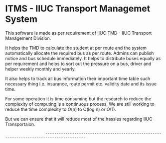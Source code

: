 # ITMS - IIUC Transport Managemet System

This software is made as per requirement of IIUC TMD - IIUC Transport Management Division. 

It helps the TMD to calculate the student at per route and the system automatically allocate the required bus as per route. 
Admins can publish notice and bus schedule immediately. 
It helps to distribute buses equally as per requirement and helps to sort out the pressure on a bus, driver and helper weekly monthly and yearly.

It also helps to track all bus information their important time table such necessary thing i.e.  insurance, route permit etc. validity date and its issue time. 

For some operation it is time consuming but the research to reduce the complexity of computing is a continuous process. 
We are still working to reduce the time complexity to O(n) to O(log n) or O(1).

But we can ensure that it will reduce most of the hassles regarding IIUC Transportaion. 

                      ----------------------------------------------------------------------------------------
